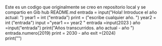 Este es un codigo que originalmente se creo en repositorio local y se compartio en Gib hub
README.md 
entrada = input("Hola! Introduce el año actual: ")
year1 = int ("entrada")
print = ("escribe cualquier año. ")
year2 = int ("entrada")
input ="year1 == year2 "
entrada =input(2023 ) 
año =input("entrada")
print("Años transcurridos. año actual - año ")
entrada.numero(2019)
print = 2030 - año
exit =(2024)      
print("")

